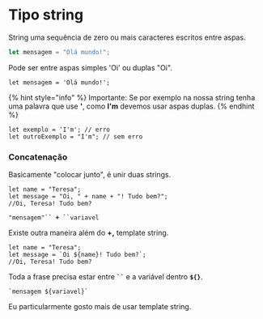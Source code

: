 # Tipo string

String uma sequência de zero ou mais caracteres escritos entre aspas.

```js
let mensagem = "Olá mundo!";
```

Pode ser entre aspas simples 'Oi' ou duplas "Oi".

```
let mensagem = 'Olá mundo!';
```

{% hint style="info" %}
Importante: Se por exemplo na nossa string tenha uma palavra que use **'**, como **I'm** devemos usar aspas duplas.
{% endhint %}

```
let exemplo = 'I'm'; // erro
let outroExemplo = "I'm"; // sem erro
```

### Concatenação

Basicamente "colocar junto", é unir duas strings.

```
let name = "Teresa";
let message = "Oi, " + name + "! Tudo bem?";
//Oi, Teresa! Tudo bem?
```

`"mensagem"`` `**`+`**` ``variavel`

Existe outra maneira além do **+,** template string.

```
let name = "Teresa";
let message = `Oi ${name}! Tudo bem?`;
//Oi, Teresa! Tudo bem?
```

Toda a frase precisa estar entre **` `` `** e a variável dentro **`${}`**.

`` `mensagem ${variavel}` ``

Eu particularmente gosto mais de usar template string.
